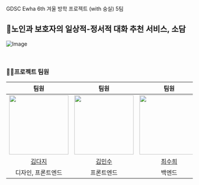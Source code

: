 GDSC Ewha 6th 겨울 방학 프로젝트 (with  숭실) 5팀 
</br> 

## 🙍노인과 보호자의 일상적-정서적 대화 추천 서비스, 소담 
![Image](https://github.com/user-attachments/assets/1abb018d-171f-4217-8305-52d10c94fb82)

</br> 

### 💁‍♂️프로젝트 팀원

|팀원|팀원|팀원|
|:---:|:---:|:---:|
|<img src="https://github.com/daj33.png" width="160px"/>|<img src="https://github.com/Physics-Computer.png" width="160px"/>|<img src="https://github.com/erika0915.png" width="160px"/>|
|[김다지](https://github.com/daj33)|[김민수](https://github.com/Physics-Computer)|[최수희](https://github.com/erika0915)|
|디자인, 프론트엔드|프론트엔드|백엔드|
